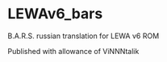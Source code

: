 # LEWAv6_bars
B.A.R.S. russian translation for LEWA v6 ROM

Published with allowance of ViNNNtalik

